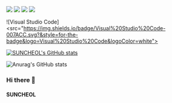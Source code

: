 
<img src="https://img.shields.io/badge/Java-007396?style=flat&logo=OpenJDK&logoColor=white">
<img src="https://img.shields.io/badge/css-1572B6?style=for-the-badge&logo=css3&logoColor=white">
<img src="https://img.shields.io/badge/oracle-F80000?style=for-the-badge&logo=oracle&logoColor=white">
<img src="https://img.shields.io/badge/Eclipse%20IDE-2C2255.svg?&style=for-the-badge&logo=Eclipse%20IDE&logoColor=white">

![Visual Studio Code]<src="https://img.shields.io/badge/Visual%20Studio%20Code-007ACC.svg?&style=for-the-badge&logo=Visual%20Studio%20Code&logoColor=white">



[![SUNCHEOL's GitHub stats](https://github-readme-stats.vercel.app/api?username=baksc01)](https://github.com/anuraghazra/github-readme-stats)




![Anurag's GitHub stats](https://github-readme-stats.vercel.app/api?username=anuraghazra&hide=contribs,prs)
### Hi there 👋
#### SUNCHEOL

<!--
**baksc01/baksc01** is a ✨ _special_ ✨ repository because its `README.md` (this file) appears on your GitHub profile.

Here are some ideas to get you started:

- 🔭 I’m currently working on ...
- 🌱 I’m currently learning ...
- 👯 I’m looking to collaborate on ...
- 🤔 I’m looking for help with ...
- 💬 Ask me about ...
- 📫 How to reach me: ...
- 😄 Pronouns: ...
- ⚡ Fun fact: ...
-->
